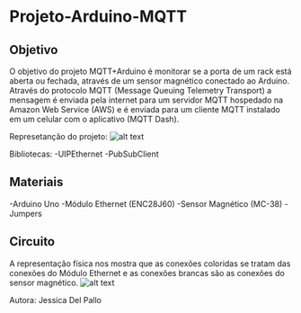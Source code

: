 # Projeto-Arduino-MQTT
## Objetivo 
O objetivo do projeto MQTT+Arduino é monitorar se a porta de um rack está aberta ou fechada, através de um sensor magnético conectado ao Arduino.
Através do protocolo MQTT (Message Queuing Telemetry Transport) a mensagem é enviada pela internet para um servidor MQTT hospedado na Amazon Web Service (AWS) e é enviada para um cliente MQTT instalado em um celular com o aplicativo (MQTT Dash).

Represetanção do projeto:
![alt text](https://camo.githubusercontent.com/7beef2d4780d87a603d7de49b2da0467c8537dff96575b628a04bd4010ebb1cc/68747470733a2f2f692e696d6775722e636f6d2f4d576870586b562e706e67)

Bibliotecas:
-UIPEthernet
-PubSubClient

## Materiais 

-Arduino Uno
-Módulo Ethernet (ENC28J60)
-Sensor Magnético (MC-38)
-Jumpers

## Circuito
A representação física nos mostra que as conexões coloridas se tratam das conexões do Módulo Ethernet e as conexões brancas são as conexões do sensor magnético.
![alt text](https://camo.githubusercontent.com/ad1da211b35b60b23fb095a64e76dc6504d0c3229e853bd82a69a4d5d27bbb88/68747470733a2f2f692e696d6775722e636f6d2f594947477453472e706e67)

Autora: Jessica Del Pallo 
